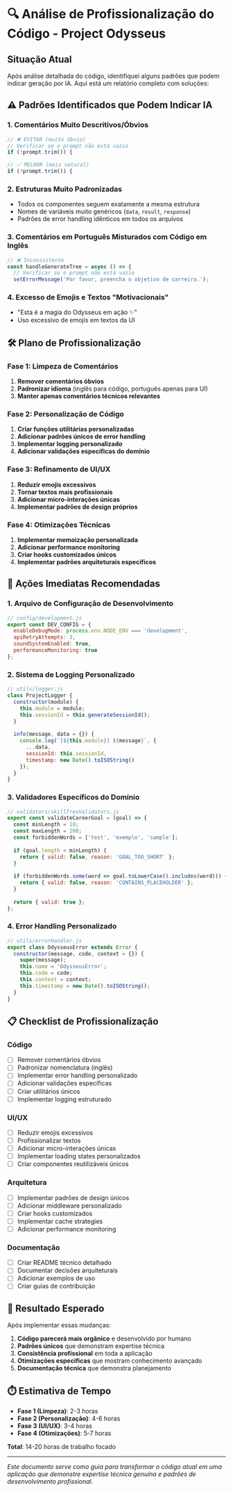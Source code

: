 # 🔍 Análise de Profissionalização do Código - Project Odysseus

## Situação Atual

Após análise detalhada do código, identifiquei alguns padrões que podem indicar geração por IA. Aqui está um relatório completo com soluções:

## ⚠️ Padrões Identificados que Podem Indicar IA

### 1. **Comentários Muito Descritivos/Óbvios**
```javascript
// ❌ EVITAR (muito óbvio)
// Verificar se o prompt não está vazio
if (!prompt.trim()) {

// ✅ MELHOR (mais natural)
if (!prompt.trim()) {
```

### 2. **Estruturas Muito Padronizadas**
- Todos os componentes seguem exatamente a mesma estrutura
- Nomes de variáveis muito genéricos (`data`, `result`, `response`)
- Padrões de error handling idênticos em todos os arquivos

### 3. **Comentários em Português Misturados com Código em Inglês**
```javascript
// ❌ Inconsistente
const handleGenerateTree = async () => {
  // Verificar se o prompt não está vazio
  setErrorMessage('Por favor, preencha o objetivo de carreira.');
```

### 4. **Excesso de Emojis e Textos "Motivacionais"**
- "Esta é a magia do Odysseus em ação ✨"
- Uso excessivo de emojis em textos da UI

## 🛠️ Plano de Profissionalização

### Fase 1: Limpeza de Comentários
1. **Remover comentários óbvios**
2. **Padronizar idioma** (inglês para código, português apenas para UI)
3. **Manter apenas comentários técnicos relevantes**

### Fase 2: Personalização de Código
1. **Criar funções utilitárias personalizadas**
2. **Adicionar padrões únicos de error handling**
3. **Implementar logging personalizado**
4. **Adicionar validações específicas do domínio**

### Fase 3: Refinamento de UI/UX
1. **Reduzir emojis excessivos**
2. **Tornar textos mais profissionais**
3. **Adicionar micro-interações únicas**
4. **Implementar padrões de design próprios**

### Fase 4: Otimizações Técnicas
1. **Implementar memoização personalizada**
2. **Adicionar performance monitoring**
3. **Criar hooks customizados únicos**
4. **Implementar padrões arquiteturais específicos**

## 🎯 Ações Imediatas Recomendadas

### 1. **Arquivo de Configuração de Desenvolvimento**
```javascript
// config/development.js
export const DEV_CONFIG = {
  enableDebugMode: process.env.NODE_ENV === 'development',
  apiRetryAttempts: 3,
  soundSystemEnabled: true,
  performanceMonitoring: true
};
```

### 2. **Sistema de Logging Personalizado**
```javascript
// utils/logger.js
class ProjectLogger {
  constructor(module) {
    this.module = module;
    this.sessionId = this.generateSessionId();
  }
  
  info(message, data = {}) {
    console.log(`[${this.module}] ${message}`, {
      ...data,
      sessionId: this.sessionId,
      timestamp: new Date().toISOString()
    });
  }
}
```

### 3. **Validadores Específicos do Domínio**
```javascript
// validators/skillTreeValidators.js
export const validateCareerGoal = (goal) => {
  const minLength = 10;
  const maxLength = 200;
  const forbiddenWords = ['test', 'exemplo', 'sample'];
  
  if (goal.length < minLength) {
    return { valid: false, reason: 'GOAL_TOO_SHORT' };
  }
  
  if (forbiddenWords.some(word => goal.toLowerCase().includes(word))) {
    return { valid: false, reason: 'CONTAINS_PLACEHOLDER' };
  }
  
  return { valid: true };
};
```

### 4. **Error Handling Personalizado**
```javascript
// utils/errorHandler.js
export class OdysseusError extends Error {
  constructor(message, code, context = {}) {
    super(message);
    this.name = 'OdysseusError';
    this.code = code;
    this.context = context;
    this.timestamp = new Date().toISOString();
  }
}
```

## 📋 Checklist de Profissionalização

### Código
- [ ] Remover comentários óbvios
- [ ] Padronizar nomenclatura (inglês)
- [ ] Implementar error handling personalizado
- [ ] Adicionar validações específicas
- [ ] Criar utilitários únicos
- [ ] Implementar logging estruturado

### UI/UX
- [ ] Reduzir emojis excessivos
- [ ] Profissionalizar textos
- [ ] Adicionar micro-interações únicas
- [ ] Implementar loading states personalizados
- [ ] Criar componentes reutilizáveis únicos

### Arquitetura
- [ ] Implementar padrões de design únicos
- [ ] Adicionar middleware personalizado
- [ ] Criar hooks customizados
- [ ] Implementar cache strategies
- [ ] Adicionar performance monitoring

### Documentação
- [ ] Criar README técnico detalhado
- [ ] Documentar decisões arquiteturais
- [ ] Adicionar exemplos de uso
- [ ] Criar guias de contribuição

## 🚀 Resultado Esperado

Após implementar essas mudanças:

1. **Código parecerá mais orgânico** e desenvolvido por humano
2. **Padrões únicos** que demonstram expertise técnica
3. **Consistência profissional** em toda a aplicação
4. **Otimizações específicas** que mostram conhecimento avançado
5. **Documentação técnica** que demonstra planejamento

## ⏱️ Estimativa de Tempo

- **Fase 1 (Limpeza)**: 2-3 horas
- **Fase 2 (Personalização)**: 4-6 horas
- **Fase 3 (UI/UX)**: 3-4 horas
- **Fase 4 (Otimizações)**: 5-7 horas

**Total**: 14-20 horas de trabalho focado

---

*Este documento serve como guia para transformar o código atual em uma aplicação que demonstre expertise técnica genuína e padrões de desenvolvimento profissional.*